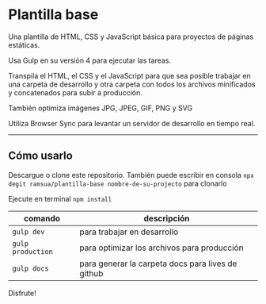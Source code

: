 # Plantilla base

Una plantilla de HTML, CSS y JavaScript básica para proyectos de páginas estáticas.

Usa Gulp en su versión 4 para ejecutar las tareas.

Transpila el HTML, el CSS y el JavaScript para que sea posible trabajar en una carpeta de desarrollo y otra carpeta con todos los archivos minificados y concatenados para subir a producción.

También optimiza imágenes JPG, JPEG, GIF, PNG y SVG

Utiliza Browser Sync para levantar un servidor de desarrollo en tiempo real.

***

## Cómo usarlo

Descargue o clone este repositorio. También puede escribir en consola `npx degit ramsua/plantilla-base nombre-de-su-projecto` para clonarlo

Ejecute en terminal `npm install`

| comando | descripción |
| ------- | ----------- |
| `gulp dev` | para trabajar en desarrollo |
| `gulp production` | para optimizar los archivos para producción |
| `gulp docs` | para generar la carpeta docs para lives de github |

Disfrute!
